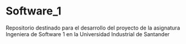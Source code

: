 # Software_1
Repositorio destinado para el desarrollo del proyecto de la asignatura Ingeniera de Software 1 en la Universidad Industrial de Santander
